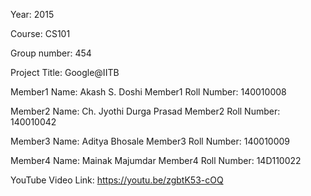 Year: 2015

Course: CS101

Group number: 454

Project Title: Google@IITB

Member1 Name: Akash S. Doshi
Member1 Roll Number: 140010008

Member2 Name: Ch. Jyothi Durga Prasad
Member2 Roll Number: 140010042

Member3 Name: Aditya Bhosale
Member3 Roll Number: 140010009

Member4 Name: Mainak Majumdar
Member4 Roll Number: 14D110022

YouTube Video Link: https://youtu.be/zgbtK53-cOQ
